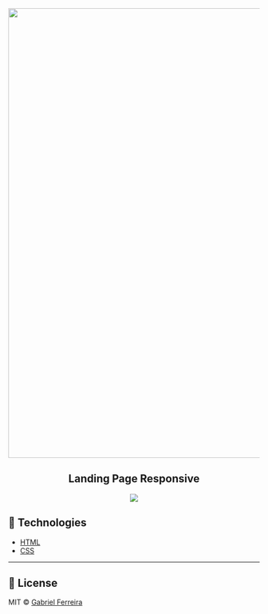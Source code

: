 <div align='center'>
<img src='./gif/gif.gif' width='900px'>
</div>

<div align='center'>
<h2>Landing Page Responsive</h2>
</div>

<div align="center">
<img src="https://img.shields.io/badge/License-MIT-hotpink.svg" />
</div>

## 🔨 Technologies

- [HTML](https://developer.mozilla.org/en-US/docs/Web/HTML)
- [CSS](https://developer.mozilla.org/en-US/docs/Web/CSS)

---

## 📝 License

MIT © [Gabriel Ferreira](https://github.com/GabrielDoddy94)

